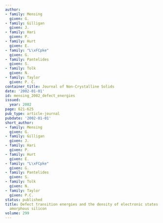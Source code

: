 ```yaml
---
author:
- family: Mensing
  given: G.
- family: Gilligan
  given: J.
- family: Hari
  given: P.
- family: Hurt
  given: E.
- family: "L\xFCpke"
  given: G.
- family: Pantelides
  given: S.
- family: Tolk
  given: N.
- family: Taylor
  given: P. C.
container_title: Journal of Non-Crystalline Solids
date: '2002-01-01'
id: mensing_2002_defect_energies
issued:
  year: 2002
page: 621-625
pub_type: article-journal
pubdate: '2002-01-01'
short_author:
- family: Mensing
  given: G.
- family: Gilligan
  given: J.
- family: Hari
  given: P.
- family: Hurt
  given: E.
- family: "L\xFCpke"
  given: G.
- family: Pantelides
  given: S.
- family: Tolk
  given: N.
- family: Taylor
  given: P.C.
status: published
title: Defect transition energies and the density of electronic states in hydrogenated
  amorphous silicon
volume: 299
---
```

